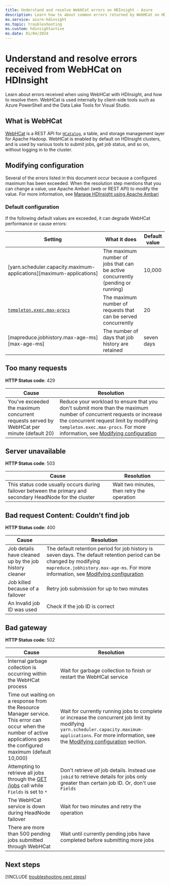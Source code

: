 ```yaml
---
title: Understand and resolve WebHCat errors on HDInsight - Azure 
description: Learn how to about common errors returned by WebHCat on HDInsight and how to resolve them.
ms.service: azure-hdinsight
ms.topic: troubleshooting
ms.custom: hdinsightactive
ms.date: 01/04/2024
---
```


# Understand and resolve errors received from WebHCat on HDInsight

Learn about errors received when using WebHCat with HDInsight, and how to resolve them. WebHCat is used internally by client-side tools such as Azure PowerShell and the Data Lake Tools for Visual Studio.

## What is WebHCat

[WebHCat](https://cwiki.apache.org/confluence/display/Hive/WebHCat) is a REST API for [`HCatalog`](https://cwiki.apache.org/confluence/display/Hive/HCatalog), a table, and storage management layer for Apache Hadoop. WebHCat is enabled by default on HDInsight clusters, and is used by various tools to submit jobs, get job status, and so on, without logging in to the cluster.

## Modifying configuration

Several of the errors listed in this document occur because a configured maximum has been exceeded. When the resolution step mentions that you can change a value, use Apache Ambari (web or REST API) to modify the value. For more information, see [Manage HDInsight using Apache Ambari](hdinsight-hadoop-manage-ambari.md)

### Default configuration

If the following default values are exceeded, it can degrade WebHCat performance or cause errors:

| Setting | What it does | Default value |
| --- | --- | --- |
| [yarn.scheduler.capacity.maximum-applications][maximum-applications] |The maximum number of jobs that can be active concurrently (pending or running) |10,000 |
| [`templeton.exec.max-procs`][max-procs] |The maximum number of requests that can be served concurrently |20 |
| [mapreduce.jobhistory.max-age-ms][max-age-ms] |The number of days that job history are retained |seven days |

## Too many requests

**HTTP Status code**: 429

| Cause | Resolution |
| --- | --- |
| You've exceeded the maximum concurrent requests served by WebHCat per minute (default 20) |Reduce your workload to ensure that you don't submit more than the maximum number of concurrent requests or increase the concurrent request limit by modifying `templeton.exec.max-procs`. For more information, see [Modifying configuration](#modifying-configuration) |

## Server unavailable

**HTTP Status code**: 503

| Cause | Resolution |
| --- | --- |
| This status code usually occurs during failover between the primary and secondary HeadNode for the cluster |Wait two minutes, then retry the operation |

## Bad request Content: Couldn't find job

**HTTP Status code**: 400

| Cause | Resolution |
| --- | --- |
| Job details have cleaned up by the job history cleaner  | The default retention period for job history is seven days. The default retention period can be changed by modifying `mapreduce.jobhistory.max-age-ms`. For more information, see [Modifying configuration](#modifying-configuration) |
| Job killed because of a failover |Retry job submission for up to two minutes |
| An Invalid job ID was used |Check if the job ID is correct |

## Bad gateway

**HTTP Status code**: 502

| Cause | Resolution |
| --- | --- |
| Internal garbage collection is occurring within the WebHCat process |Wait for garbage collection to finish or restart the WebHCat service |
| Time out waiting on a response from the Resource Manager service. This error can occur when the number of active applications goes the configured maximum (default 10,000) |Wait for currently running jobs to complete or increase the concurrent job limit by modifying `yarn.scheduler.capacity.maximum-applications`. For more information, see the [Modifying configuration](#modifying-configuration) section. |
| Attempting to retrieve all jobs through the [GET /jobs](https://cwiki.apache.org/confluence/display/Hive/WebHCat+Reference+Jobs) call while `Fields` is set to `*` |Don't retrieve *all* job details. Instead use `jobid` to retrieve details for jobs only greater than certain job ID. Or, don't use `Fields` |
| The WebHCat service is down during HeadNode failover |Wait for two minutes and retry the operation |
| There are more than 500 pending jobs submitted through WebHCat |Wait until currently pending jobs have completed before submitting more jobs |

## Next steps

[!INCLUDE [troubleshooting next steps](includes/hdinsight-troubleshooting-next-steps.md)]

[max-procs]: https://cwiki.apache.org/confluence/display/Hive/WebHCat+Configure#WebHCatConfigure-WebHCatConfiguration
